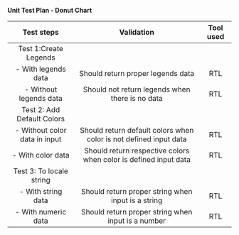 **Unit Test Plan - Donut Chart**

|        **Test steps**         |                          **Validation**                           | **Tool used** |
| :---------------------------: | :---------------------------------------------------------------: | :-----------: |
|     Test 1:Create Legends     |                                                                   |               |
|      - With legends data      |                 Should return proper legends data                 |      RTL      |
|    - Without legends data     |          Should not return legends when there is no data          |      RTL      |
|  Test 2: Add Default Colors   |                                                                   |               |
| - Without color data in input | Should return default colors when color is not defined input data |      RTL      |
|       - With color data       | Should return respective colors when color is defined input data  |      RTL      |
|   Test 3: To locale string    |                                                                   |               |
|      - With string data       |        Should return proper string when input is a string         |      RTL      |
|      - With numeric data      |        Should return proper string when input is a number         |      RTL      |
